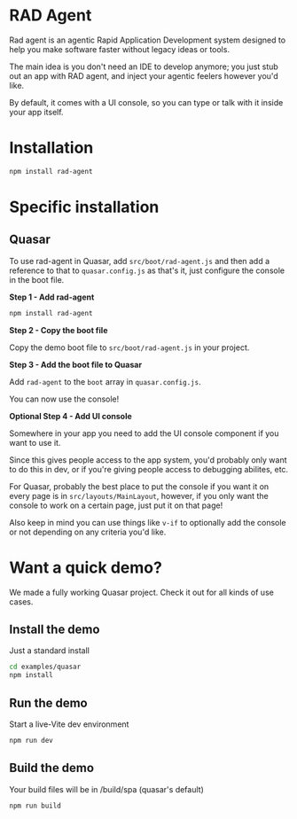 # RAD Agent
Rad agent is an agentic Rapid Application Development system designed to help you make software faster without legacy ideas or tools.

The main idea is you don't need an IDE to develop anymore; you just stub out an app with RAD agent, and inject your agentic feelers however you'd like.

By default, it comes with a UI console, so you can type or talk with it inside your app itself.

# Installation

```bash
npm install rad-agent
```


# Specific installation

## Quasar

To use rad-agent in Quasar, add `src/boot/rad-agent.js` and then add a reference to that to `quasar.config.js` as that's it, just configure the console in the boot file.

**Step 1 - Add rad-agent**

```bash
npm install rad-agent
```

**Step 2 - Copy the boot file**

Copy the demo boot file to `src/boot/rad-agent.js` in your project.

**Step 3 - Add the boot file to Quasar**

Add `rad-agent` to the `boot` array in  `quasar.config.js`.

You can now use the console!

**Optional Step 4 - Add UI console**

Somewhere in your app you need to add the UI console component if you want to use it.

Since this gives people access to the app system, you'd probably only want to do this in dev, or if you're giving people access to debugging abilites, etc.

For Quasar, probably the best place to put the console if you want it on every page is in `src/layouts/MainLayout`, however, if you only
want the console to work on a certain page, just put it on that page!

Also keep in mind you can use things like `v-if` to optionally add the console or not depending on any criteria you'd like.

# Want a quick demo?

We made a fully working Quasar project. Check it out for all kinds of use cases.

## Install the demo

Just a standard install
```bash
cd examples/quasar
npm install
```
## Run the demo

Start a live-Vite dev environment
```bash
npm run dev
```
## Build the demo
Your build files will be in /build/spa (quasar's default)
```bash
npm run build
```